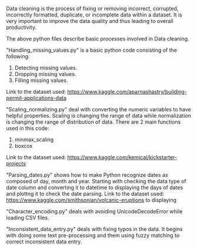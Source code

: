 Data cleaning is the process of fixing or removing incorrect, corrupted, incorrectly formatted, duplicate, or incomplete data within a dataset. 
It is very important to improve the data quality 
and thus leading to overall productivity.

The above python files describe basic processes involved in Data cleaning.

"Handling_missing_values.py" is a basic python code consisting of the following:
  1. Detecting missing values.
  2. Dropping missing values.
  3. Filling missing values.
 
 Link to the dataset used: https://www.kaggle.com/aparnashastry/building-permit-applications-data
 
 "Scaling_normalizing.py" deal with converting the numeric variables to have helpful properties. Scaling is changing the range of data while normalization is changing the range of distribution of data.
 There are 2 main functions used in this code: 
  1. minmax_scaling
  2. boxcox
 
 Link to the dataset used: https://www.kaggle.com/kemical/kickstarter-projects

"Parsing_dates.py" shows how to make Python recognize dates as composed of day, month and year. Starting with checking the data type of date column and converting it to datetime to displaying the days of dates and plottng it to check the date parsing.
Link to the dataset used: https://www.kaggle.com/smithsonian/volcanic-eruptions to displaying 

"Character_encoding.py" deals with avoiding UnicodeDecodeError while loading CSV files.

"Inconsistent_data_entry.py" deals with fixing typos in the data. It begins with doing some text pre-processing and them using fuzzy matching to correct inconsistent data entry.
